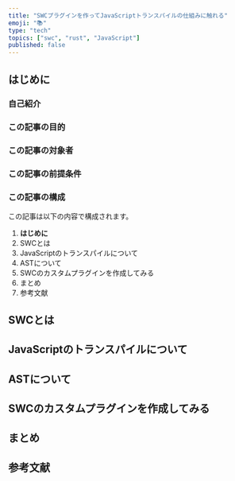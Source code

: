 ```yaml
---
title: "SWCプラグインを作ってJavaScriptトランスパイルの仕組みに触れる"
emoji: "📚"
type: "tech"
topics: ["swc", "rust", "JavaScript"]
published: false
---
```


## はじめに

### 自己紹介

### この記事の目的

### この記事の対象者

### この記事の前提条件

### この記事の構成

この記事は以下の内容で構成されます。

1. **はじめに**
2. SWCとは
3. JavaScriptのトランスパイルについて
4. ASTについて
5. SWCのカスタムプラグインを作成してみる
6. まとめ
7. 参考文献

## SWCとは

## JavaScriptのトランスパイルについて

## ASTについて

## SWCのカスタムプラグインを作成してみる

## まとめ

## 参考文献
